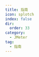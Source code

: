 ```yaml
---
title: 指南
icon: splotch
index: false
dir:
  order: 33
category:
  - JMeter
tag:
  - 指南
---
```


<Catalog />
